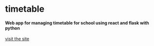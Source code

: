 # timetable

#### Web app for managing timetable for school using react and flask with python

[visit the site](https://mirmo.ddns.net)

